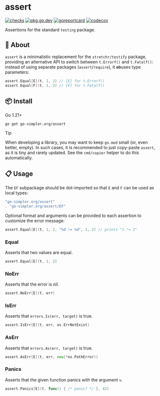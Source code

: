 # assert

[![checks](https://github.com/go-simpler/assert/actions/workflows/checks.yml/badge.svg)](https://github.com/go-simpler/assert/actions/workflows/checks.yml)
[![pkg.go.dev](https://pkg.go.dev/badge/go-simpler.org/assert.svg)](https://pkg.go.dev/go-simpler.org/assert)
[![goreportcard](https://goreportcard.com/badge/go-simpler.org/assert)](https://goreportcard.com/report/go-simpler.org/assert)
[![codecov](https://codecov.io/gh/go-simpler/assert/branch/main/graph/badge.svg)](https://codecov.io/gh/go-simpler/assert)

Assertions for the standard `testing` package.

## 📌 About

`assert` is a minimalistic replacement for the `stretchr/testify` package,
providing an alternative API to switch between `t.Errorf()` and `t.Fatalf()`:
instead of using separate packages (`assert`/`require`), it ~~ab~~uses type parameters:

```go
assert.Equal[E](t, 1, 2) // [E] for t.Errorf()
assert.Equal[F](t, 1, 2) // [F] for t.Fatalf()
```

## 📦 Install

Go 1.21+

```shell
go get go-simpler.org/assert
```

> [!tip]
> When developing a library, you may want to keep `go.mod` small (or, even better, empty).
> In such cases, it is recommended to just copy-paste `assert`, as it is tiny and rarely updated.
> See the `cmd/copier` helper to do this automatically.

## 📋 Usage

The `EF` subpackage should be dot-imported so that `E` and `F` can be used as local types:

```go
"go-simpler.org/assert"
. "go-simpler.org/assert/EF"
```

Optional format and arguments can be provided to each assertion to customize the error message:

```go
assert.Equal[E](t, 1, 2, "%d != %d", 1, 2) // prints "1 != 2"
```

### Equal

Asserts that two values are equal.

```go
assert.Equal[E](t, 1, 2)
```

### NoErr

Asserts that the error is nil.

```go
assert.NoErr[E](t, err)
```

### IsErr

Asserts that `errors.Is(err, target)` is true.

```go
assert.IsErr[E](t, err, os.ErrNotExist)
```

### AsErr

Asserts that `errors.As(err, target)` is true.

```go
assert.AsErr[E](t, err, new(*os.PathError))
```

### Panics

Asserts that the given function panics with the argument `v`.

```go
assert.Panics[E](t, func() { /* panic? */ }, 42)
```
